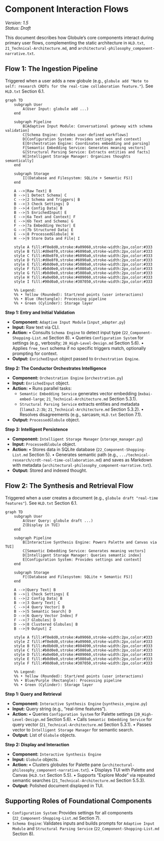 # Component Interaction Flows

_Version: 1.5_  
_Status: Draft_

This document describes how Globule’s core components interact during primary user flows, complementing the static architecture in `HLD.txt`, `21_Technical-Architecture.md`, and `architectural-philosophy_component-narrative.txt`.
## Flow 1: The Ingestion Pipeline

Triggered when a user adds a new globule (e.g., `globule add "Note to self: research CRDTs for the real-time collaboration feature."`). See `HLD.txt` Section 6.1.

```mermaid
graph TD
    subgraph User
        A(User Input: globule add ...)
    end

    subgraph Pipeline
        B[Adaptive Input Module: Conversational gateway with schema validation]
        C[Schema Engine: Encodes user-defined workflows]
        D[Configuration System: Provides settings and context]
        E[Orchestration Engine: Coordinates embedding and parsing]
        F[Semantic Embedding Service: Generates meaning vectors]
        G[Structural Parsing Service: Extracts entities and facts]
        H[Intelligent Storage Manager: Organizes thoughts semantically]
    end

    subgraph Storage
        I[(Database and Filesystem: SQLite + Semantic FS)]
    end

    A -->|Raw Text| B
    B -->|1 Detect Schema| C
    C -->|2 Schema and Triggers| B
    B -->|3 Check Settings| D
    D -->|4 Config Data| B
    B -->|5 EnrichedInput| E
    E -->|6a Text and Context| F
    E -->|6b Text and Schema| G
    F -->|7a Embedding Vector| E
    G -->|7b Structured Data| E
    E -->|8 ProcessedGlobule| H
    H -->|9 Store Data and File| I

    style A fill:#f0e8d0,stroke:#a09060,stroke-width:2px,color:#333
    style B fill:#d0e8f0,stroke:#6090a0,stroke-width:2px,color:#333
    style C fill:#d0e8f0,stroke:#6090a0,stroke-width:2px,color:#333
    style D fill:#d0e8f0,stroke:#6090a0,stroke-width:2px,color:#333
    style E fill:#b0d0e0,stroke:#5080a0,stroke-width:2px,color:#333
    style F fill:#b0d0e0,stroke:#5080a0,stroke-width:2px,color:#333
    style G fill:#b0d0e0,stroke:#5080a0,stroke-width:2px,color:#333
    style H fill:#a0e0b0,stroke:#409060,stroke-width:2px,color:#333
    style I fill:#90d0a0,stroke:#307050,stroke-width:2px,color:#333

    %% Legend:
    %% • Yellow (Rounded): Start/end points (user interactions)
    %% • Blue (Rectangle): Processing pipeline
    %% • Green (Cylinder): Storage layer
```

**Step 1: Entry and Initial Validation**

- **Component:** `Adaptive Input Module` (`input_adapter.py`)
- **Input:** Raw text via CLI.
- **Action:**
  • Consults `Schema Engine` to detect input type (`22_Component-Shopping-List.md` Section 8).
  • Queries `Configuration System` for settings (e.g., verbosity; `20_High-Level-Design.md` Section 5.6).
  • Applies `free_text` schema if no specific triggers match, optionally prompting for context.
- **Output:** `EnrichedInput` object passed to `Orchestration Engine`.

**Step 2: The Conductor Orchestrates Intelligence**

- **Component:** `Orchestration Engine` (`orchestration.py`)
- **Input:** `EnrichedInput` object.
- **Action:**
  • Runs parallel tasks:
    - `Semantic Embedding Service` generates vector embedding (`mxbai-embed-large`; `21_Technical-Architecture.md` Section 5.3.1).
    - `Structural Parsing Service` extracts entities and metadata (`llama3.2:3b`; `21_Technical-Architecture.md` Section 5.3.2).
  • Resolves disagreements (e.g., sarcasm; `HLD.txt` Section 7.1).
- **Output:** `ProcessedGlobule` object.

**Step 3: Intelligent Persistence**

- **Component:** `Intelligent Storage Manager` (`storage_manager.py`)
- **Input:** `ProcessedGlobule` object.
- **Action:**
  • Stores data in SQLite database (`22_Component-Shopping-List.md` Section 5).
  • Generates semantic path (e.g., `.../technical-research/crdt-real-time-collaboration.md`) and saves as Markdown with metadata (`architectural-philosophy_component-narrative.txt`).
- **Output:** Stored and indexed thought.

## Flow 2: The Synthesis and Retrieval Flow

Triggered when a user creates a document (e.g., `globule draft "real-time features"`). See `HLD.txt` Section 6.1.

```mermaid
graph TD
    subgraph User
        A(User Query: globule draft ...)
        Z(Display in TUI)
    end

    subgraph Pipeline
        B[Interactive Synthesis Engine: Powers Palette and Canvas via TUI]
        C[Semantic Embedding Service: Generates meaning vectors]
        D[Intelligent Storage Manager: Queries semantic index]
        E[Configuration System: Provides settings and context]
    end

    subgraph Storage
        F[(Database and Filesystem: SQLite + Semantic FS)]
    end

    A -->|Query Text| B
    B -->|1 Check Settings| E
    E -->|2 Config Data| B
    B -->|3 Query Text| C
    C -->|4 Query Vector| B
    B -->|5 Semantic Search| D
    D -->|6 Query Vector Index| F
    F -->|7 Globules| D
    D -->|8 Clustered Globules| B
    B -->|9 Output| Z

    style A fill:#f0e8d0,stroke:#a09060,stroke-width:2px,color:#333
    style Z fill:#f0e8d0,stroke:#a09060,stroke-width:2px,color:#333
    style B fill:#e0b0d0,stroke:#804090,stroke-width:2px,color:#333
    style C fill:#b0d0e0,stroke:#5080a0,stroke-width:2px,color:#333
    style D fill:#a0e0b0,stroke:#409060,stroke-width:2px,color:#333
    style E fill:#b0d0e0,stroke:#5080a0,stroke-width:2px,color:#333
    style F fill:#90d0a0,stroke:#307050,stroke-width:2px,color:#333

    %% Legend:
    %% • Yellow (Rounded): Start/end points (user interactions)
    %% • Blue/Purple (Rectangle): Processing pipeline
    %% • Green (Cylinder): Storage layer
```

**Step 1: Query and Retrieval**

- **Component:** `Interactive Synthesis Engine` (`synthesis_engine.py`)
- **Input:** Query string (e.g., “real-time features”).
- **Action:**
  • Queries `Configuration System` for Palette settings (`20_High-Level-Design.md` Section 5.6).
  • Calls `Semantic Embedding Service` for query vector (`21_Technical-Architecture.md` Section 5.3.1).
  • Passes vector to `Intelligent Storage Manager` for semantic search.
- **Output:** List of `Globule` objects.

**Step 2: Display and Interaction**

- **Component:** `Interactive Synthesis Engine`
- **Input:** `Globule` objects.
- **Action:**
  • Clusters globules for Palette pane (`architectural-philosophy_component-narrative.txt`).
  • Displays TUI with Palette and Canvas (`HLD.txt` Section 5.5).
  • Supports “Explore Mode” via repeated semantic searches (`21_Technical-Architecture.md` Section 5.5.3).
- **Output:** Polished document displayed in TUI.

## Supporting Roles of Foundational Components

- `Configuration System`: Provides settings for all components (`22_Component-Shopping-List.md` Section 7).
- `Schema Engine`: Validates inputs and builds prompts for `Adaptive Input Module` and `Structural Parsing Service` (`22_Component-Shopping-List.md` Section 8).

